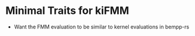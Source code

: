 # Minimal Traits for kiFMM

- Want the FMM evaluation to be similar to kernel evaluations in bempp-rs
